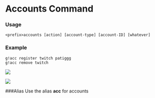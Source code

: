 # Accounts Command

### Usage

`<prefix>accounts [action] [account-type] [account-ID] [whatever]`

### Example

`g!acc register twitch patiggg`  
`g!acc remove twitch`

![](https://cdn.discordapp.com/attachments/282295514727448587/358570853991972866/image.png)

![](https://cdn.discordapp.com/attachments/282295514727448587/358570861076414465/image.png)

###Alias
Use the alias **acc** for accounts